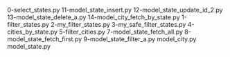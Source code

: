 0-select_states.py
11-model_state_insert.py
12-model_state_update_id_2.py
13-model_state_delete_a.py
14-model_city_fetch_by_state.py
1-filter_states.py
2-my_filter_states.py
3-my_safe_filter_states.py
4-cities_by_state.py
5-filter_cities.py
7-model_state_fetch_all.py
8-model_state_fetch_first.py
9-model_state_filter_a.py
model_city.py
model_state.py
